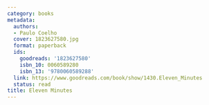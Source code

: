 ```yaml
---
category: books
metadata:
  authors:
  - Paulo Coelho
  cover: 1823627580.jpg
  format: paperback
  ids:
    goodreads: '1823627580'
    isbn_10: 0060589280
    isbn_13: '9780060589288'
  link: https://www.goodreads.com/book/show/1430.Eleven_Minutes
  status: read
title: Eleven Minutes
---
```

